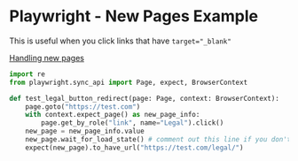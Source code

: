 # Playwright - New Pages Example
This is useful when you click links that have `target="_blank"`

[Handling new pages](https://playwright.dev/python/docs/pages#handling-new-pages)

```python
import re
from playwright.sync_api import Page, expect, BrowserContext

def test_legal_button_redirect(page: Page, context: BrowserContext):
    page.goto("https://test.com")
    with context.expect_page() as new_page_info:
        page.get_by_role("link", name="Legal").click()
    new_page = new_page_info.value
    new_page.wait_for_load_state() # comment out this line if you don't need to wait for content on the page to load, i.e. testing url
    expect(new_page).to_have_url("https://test.com/legal/")
```
